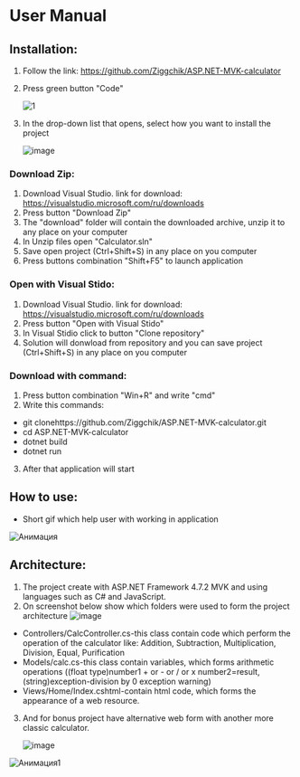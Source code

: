 # User Manual
## Installation:
1) Follow the link: https://github.com/Ziggchik/ASP.NET-MVK-calculator
2) Press green button "Code"

      ![1](https://user-images.githubusercontent.com/70440445/131743929-bfce74eb-9d97-4c9e-bd12-e3189cac2aaa.png)      

3) In the drop-down list that opens, select how you want to install the project

      ![image](https://user-images.githubusercontent.com/70440445/131725753-8f39cd5f-c8f0-4043-9797-fd262e47fa1d.png)
### Download Zip:
1) Download Visual Studio. link for download: https://visualstudio.microsoft.com/ru/downloads
2) Press button "Download Zip"
3) The "download" folder will contain the downloaded archive, unzip it to any place on your computer
4) In Unzip files open  "Calculator.sln"
5) Save open project (Ctrl+Shift+S) in any place on you computer
5) Press buttons combination "Shift+F5" to launch application
### Open with Visual Stido:
1) Download Visual Studio. link for download: https://visualstudio.microsoft.com/ru/downloads
2) Press button "Open with Visual Stido"
3) In Visual Stidio click to button "Clone repository"
4) Solution will donwload from repository and you can save project (Ctrl+Shift+S) in any place on you computer
### Download with command:
1) Press button combination "Win+R" and write "cmd"
2) Write this commands:
* git clonehttps://github.com/Ziggchik/ASP.NET-MVK-calculator.git
* cd ASP.NET-MVK-calculator
* dotnet build
* dotnet run
3) After that application will start
## How to use:
* Short gif which help user with working in application

![Анимация](https://user-images.githubusercontent.com/70440445/131743902-2a519b39-2970-4dc8-9cf6-74b5962699d2.gif)

## Architecture:
1) The project create with ASP.NET Framework 4.7.2 MVK and using languages such as C# and JavaScript.
2) On screenshot below show which folders were used to form the project architecture
![image](https://user-images.githubusercontent.com/70440445/131744989-413a071d-345b-4a21-a7e3-ea3869d18358.png)
* Controllers/CalcController.cs-this class contain code which perform the operation of the calculator like: Addition, Subtraction, Multiplication, Division, Equal, Purification
* Models/calc.cs-this class contain variables, which forms arithmetic operations ((float type)number1  + or - or / or x number2=result,(string)exception-division by 0 exception warning)
* Views/Home/Index.cshtml-contain html code, which forms the appearance of a web resource.
3) And for bonus project have alternative web form with another more classic calculator.

      ![image](https://user-images.githubusercontent.com/70440445/131746930-156d2a66-2c51-49f6-acd2-912d6053446a.png)

![Анимация1](https://user-images.githubusercontent.com/70440445/131747518-dfaddb3e-5a34-4e1b-a471-3e27a939e22b.gif)

